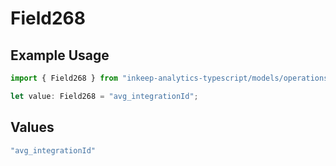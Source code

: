 # Field268

## Example Usage

```typescript
import { Field268 } from "inkeep-analytics-typescript/models/operations";

let value: Field268 = "avg_integrationId";
```

## Values

```typescript
"avg_integrationId"
```